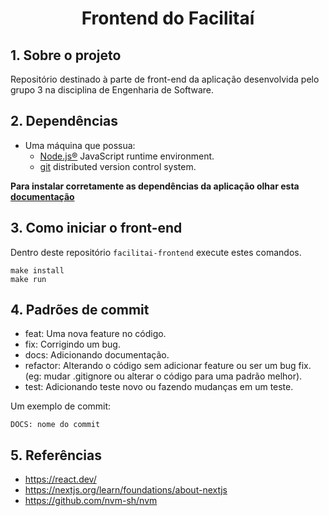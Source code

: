 <h1 align="center"> Frontend do Facilitaí </h1> 

## 1. Sobre o projeto

Repositório destinado à parte de front-end da aplicação desenvolvida pelo grupo 3 na disciplina de Engenharia de Software.

## 2. Dependências

- Uma máquina que possua:
    - [Node.js®](https://nodejs.org/en) JavaScript runtime environment.
    - [git](https://git-scm.com/) distributed version control system.

**Para instalar corretamente as dependências da aplicação olhar esta [documentação](./docs/setup.md)**

## 3. Como iniciar o front-end

Dentro deste repositório `facilitai-frontend` execute estes comandos.

```
make install
make run
```

## 4. Padrões de commit

* feat: Uma nova feature no código.
* fix: Corrigindo um bug.
* docs: Adicionando documentação.
* refactor: Alterando o código sem adicionar feature ou ser um bug fix. (eg: mudar .gitignore ou alterar o código para uma padrão melhor).
* test: Adicionando teste novo ou fazendo mudanças em um teste.

Um exemplo de commit:

```
DOCS: nome do commit
```

## 5. Referências

* https://react.dev/
* https://nextjs.org/learn/foundations/about-nextjs
* https://github.com/nvm-sh/nvm